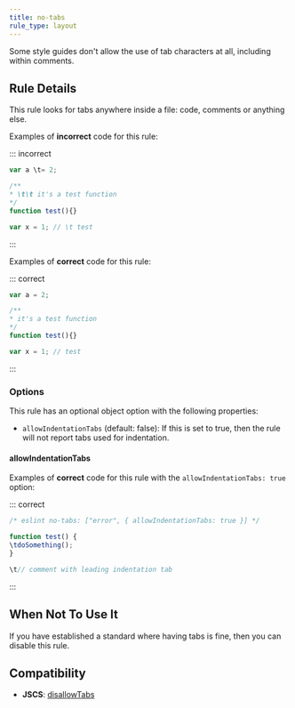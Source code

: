 ```yaml
---
title: no-tabs
rule_type: layout
---
```


Some style guides don't allow the use of tab characters at all, including within comments.

## Rule Details

This rule looks for tabs anywhere inside a file: code, comments or anything else.

Examples of **incorrect** code for this rule:

::: incorrect

```js
var a \t= 2;

/**
* \t\t it's a test function
*/
function test(){}

var x = 1; // \t test
```

:::

Examples of **correct** code for this rule:

::: correct

```js
var a = 2;

/**
* it's a test function
*/
function test(){}

var x = 1; // test
```

:::

### Options

This rule has an optional object option with the following properties:

- `allowIndentationTabs` (default: false): If this is set to true, then the rule will not report tabs used for indentation.

#### allowIndentationTabs

Examples of **correct** code for this rule with the `allowIndentationTabs: true` option:

::: correct

```js
/* eslint no-tabs: ["error", { allowIndentationTabs: true }] */

function test() {
\tdoSomething();
}

\t// comment with leading indentation tab
```

:::

## When Not To Use It

If you have established a standard where having tabs is fine, then you can disable this rule.

## Compatibility

- **JSCS**: [disallowTabs](https://jscs-dev.github.io/rule/disallowTabs)
